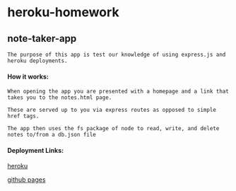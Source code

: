 # heroku-homework

## note-taker-app

```
The purpose of this app is test our knowledge of using express.js and heroku deployments.
```

#### How it works:

```
When opening the app you are presented with a homepage and a link that takes you to the notes.html page.

These are served up to you via express routes as opposed to simple href tags.

The app then uses the fs package of node to read, write, and delete notes to/from a db.json file
```

#### Deployment Links:

[heroku](https://pure-cove-66933.herokuapp.com/)

[github pages](https://amckelvey.github.io/heroku-homework/)

